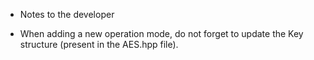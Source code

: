 * Notes to the developer

- When adding a new operation mode, do not forget to update the Key structure (present in the AES.hpp file).
